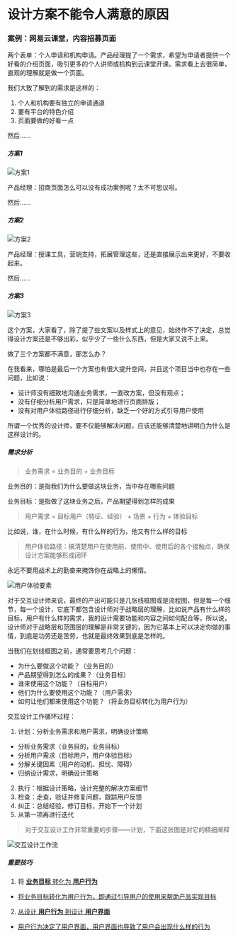 # 设计方案不能令人满意的原因

### 案例：网易云课堂，内容招募页面

两个表单：个人申请和机构申请。产品经理提了一个需求，希望为申请者提供一个好看的介绍页面，吸引更多的个人讲师或机构到云课堂开课。需求看上去很简单，直观的理解就是做一个页面。

我们大致了解到的需求是这样的：
1. 个人和机构要有独立的申请通道
2. 要有平台的特色介绍
3. 页面要做的好看一点

然后……

##### 方案1
![方案1](images/fa1.png "方案1")

产品经理：招商页面怎么可以没有成功案例呢？太不可思议啦。

然后……

##### 方案2
![方案2](images/fa2.png "方案2")

产品经理：授课工具，营销支持，拓展管理这些，还是直接展示出来更好，不要收起来。

然后……

##### 方案3
![方案3](images/fa3.png "方案3")

这个方案，大家看了，除了提了些文案以及样式上的意见，始终作不了决定，总觉得设计方案还是不够出彩，似乎少了一些什么东西，但是大家又说不上来。

做了三个方案都不满意，那怎么办？

在我看来，哪怕是最后一个方案也有很大提升空间，并且这个项目当中也存在一些问题，比如说：
- 设计师没有细致地沟通业务需求，一直改方案，但没有观点；
- 没有仔细分析用户需求，只是简单地进行页面排版；
- 没有对用户体验路径进行仔细分析，缺乏一个好的方式引导用户使用

所谓一个优秀的设计师，要不仅能够解决问题，应该还能够清楚地讲明白为什么是这样设计的。

##### 需求分析
> 业务需求 = 业务目的 + 业务目标

业务目的：是指我们为什么要做这块业务，当中存在哪些问题

业务目标：是指做了这块业务之后，产品期望得到怎样的成果

> 用户需求 = 目标用户（特征、经验） + 场景 + 行为 + 体验目标

比如说，谁，在什么时候，有什么样的行为，他又有什么样的目标

> 用户体验路径：搞清楚用户在使用前、使用中、使用后的各个接触点，确保设计方案能够形成闭环

永远不要用战术上的勤奋来掩饰你在战略上的懒惰。

![用户体验要素](images/img1.png "用户体验要素")

对于交互设计师来说，最终的产出可能只是几张线框图或是流程图，但是每一个细节，每一个设计，它底下都包含设计师对于战略层的理解，比如说产品有什么样的目标，用户有什么样的需求，我的设计需要功能和内容之间如何配合等，所以说，设计师对于战略层和范围层的理解是非常关键的，因为它基本上可以决定你做的事情，到底是功劳还是苦劳，也就是最终效果到底是怎样的。

当我们在划线框图之前，通常要思考几个问题：
- 为什么要做这个功能？（业务目的）
- 产品期望得到怎么的成果？（业务目标）
- 谁来使用这个功能？（目标用户）
- 他们为什么要使用这个功能？（用户需求）
- 如何让他们都来使用这个功能？（将业务目标转化为用户行为）

交互设计工作循环过程：

1. 计划：分析业务需求和用户需求，明确设计策略

  - 分析业务需求（业务目的，业务目标）
  - 分析用户需求（目标用户，用户体验目标）
  - 分解关键因素（用户的动机、担忧、障碍）
  - 归纳设计需求，明确设计策略

2. 执行：根据设计策略，设计完整的解决方案细节
3. 检查：走查，验证并修复问题，跟踪用户反馈
4. 纠正：总结经验，修订目标，开始下一个计划
5. 从第一项再进行迭代

> 对于交互设计工作非常重要的步骤——计划，下面这张图是对它的精细阐释

![交互设计工作流](images/img2.png "交互设计工作流")

##### 重要技巧

1. 将 __<u>业务目标__ 转化为 __<u>用户行为__
  - 将业务目标转化为用户行为，即通过引导用户的使用来帮助产品实现目标
2. 从设计 __<u>用户行为__ 到设计 __<u>用户界面__
  - 用户行为决定了用户界面，用户界面也导致了用户会出现什么样的行为
